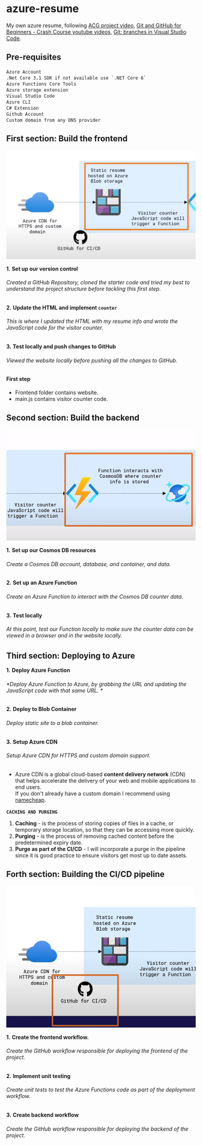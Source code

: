 # azure-resume
My own azure resume, following 
[ACG project video](https://www.youtube.com/watch?v=ieYrBWmkfno), [Git and GitHub for Beginners - Crash Course youtube videos](https://www.youtube.com/watch?v=RGOj5yH7evk), [Git: branches in Visual Studio Code](https://www.youtube.com/watch?v=b9LTz6joMf8).

## Pre-requisites
```
Azure Account  
.Net Core 3.1 SDK if not available use `.NET Core 6`  
Azure Functions Core Tools 
Azure storage extension   
Visual Studio Code  
Azure CLI  
C# Extension  
Github Account  
Custom domain from any DNS provider
```
## **First section: Build the frontend**  
![Alt text](frontend/images/Build-frontend.png)

**1.** **Set up our version control** 
###### *Created a GitHub Repository, cloned the starter code and tried my best to understand the project structure before tackling this first step.* 
**2.** **Update the HTML and implement `counter`**  
###### *This is where I updated the HTML with my resume info and wrote the JavaScript code for the visitor counter.*
**3.** **Test locally and push changes to GitHub**  
###### *Viewed the website locally before pushing all the changes to GitHub.*



#### First step

- Frontend folder contains website. 
- main.js contains visitor counter code.


## **Second section: Build the backend**  

![Alt text](frontend/images/Build-backend.png)

**1.** **Set up our Cosmos DB resources** 
###### *Create a Cosmos DB account, database, and container, and data.* 
**2.** **Set up an Azure Function**  
###### *Create an Azure Function to interact with the Cosmos DB counter data.*
**3.** **Test locally** 
###### *At this point, test our Function locally to make sure the counter data can be viewed in a browser and in the website locally.*

## **Third section: Deploying to Azure**  

**1.** **Deploy Azure Function**
###### *Deploy Azure Function to Azure, by grabbing the URL and updating the JavaScript code with that same URL. * 
**2.** **Deploy to Blob Container**  
###### *Deploy static site to a blob container.*
**3.** **Setup Azure CDN** 
###### *Setup Azure CDN for HTTPS and custom domain support.*  

- Azure CDN is a global cloud-based **content delivery network** (CDN) that helps accelerate the delivery of your web and mobile applications to end users.  
If you don't already have a custom domain I recommend using [namecheap](https://www.namecheap.com/domains/registration/gtld/one/).

**`CACHING AND PURGING`**  
1. **Caching** - is the process of storing copies of files in a cache, or temporary storage location, so that they can be accessing more quickly.
1. **Purging** - is the process of removing cached content before the predetermined expiry date.
1. **Purge as part of the CI/CD** - I will incorporate a purge in the pipeline since it is good practice to ensure visitors get most up to date assets.

## **Forth section: Building the CI/CD pipeline**  

![Alt text](frontend/images/CI-CD%20pipeline.png)

**1.** **Create the frontend workflow.**  

###### *Create the  GitHub workflow responsible for deploying the frontend of the project.*  

**2.** **Implement unit testing**  
###### *Create unit tests to test the Azure Functions code as part of the deployment workflow.*

**3.** **Create backend workflow** 
###### *Create the GitHub workflow responsible for deploying the backend of the project.*
